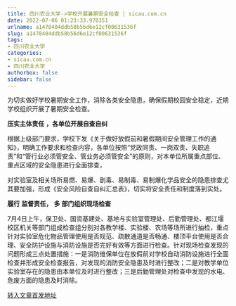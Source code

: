 ```yaml
---
title: 四川农业大学->学校开展暑期安全检查 | sicau.com.cn
date: 2022-07-06 01:23:33.970351
urlname: a1478404ddb58b56d6e12cf00631536f
slug: a1478404ddb58b56d6e12cf00631536f
tags: 
- 四川农业大学
categories:
- sicau.com.cn
- 四川农业大学
authorbox: false
sidebar: false
---
```

为切实做好学校暑期安全工作，消除各类安全隐患，确保假期校园安全稳定，近期学校组织开展了暑期安全检查。

**压实主体责任** **，各单位开展自查自纠**

根据上级部门要求，学校下发《关于做好放假前和暑假期间安全管理工作的通知》，明确工作要求和检查内容，各单位按照“党政同责、一岗双责、失职追责”和“管行业必须管安全、管业务必须管安全”的原则，对本单位所属重点部位、重点区域的安全隐患进行全面排查，
<!--more-->
对实验室及相关场所易燃、易爆、剧毒、易制毒、易制爆化学品安全的隐患排查尤其要加强，形成《安全风险自查自纠汇总表》，切实将安全责任和制度落到实处。

**履行** **监督责任，** **多** **部门组织现场检查**

7月4日上午，保卫处、国资基建处、基地与实验室管理处、后勤管理处、都江堰校区机关等部门组成检查组分别对各教学楼、实验楼、农场等场所进行抽检，重点针对实验室危化物品管理使用是否规范、疏散通道是否畅通、楼顶平台使用是否合理、安全防护设施与消防设施是否完好有效等方面进行检查。针对现场检查发现的问题形成三点处置措施：一是消防维保单位在放假前对学校自动消防设施进行全面检查并形成安全检查报告，对发现的消防安全隐患及时进行整改；二是对教学单位实验室存在的隐患由本单位及时进行整改；三是后勤管理处对检查中发现的水电、危废方面的隐患及时消除。



[转入文章首发地址](https://news.sicau.edu.cn/info/1078/68699.htm)